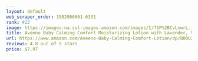 ```yaml
---
layout: default 
﻿web_scraper_order: 1582906661-6331
rank: #13
image: https://images-na.ssl-images-amazon.com/images/I/71P%2BCvLvwrL.jpg
title: Aveeno Baby Calming Comfort Moisturizing Lotion with Lavender, Vanilla and Natural Oatmeal, 18…
url: https://www.amazon.com/Aveeno-Baby-Calming-Comfort-Lotion/dp/B00U2VQW72/ref=zg_mw_hpc_13?_encoding=UTF8&psc=1&refRID=AKFJNXASQBPB6KPJQJKV
reviews: 4.8 out of 5 stars
price: $7.97 
---
```

